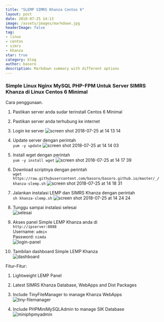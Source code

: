 ```yaml
---
title: "SLEMP SIMRS Khanza Centos 6"
layout: post
date: 2018-07-25 14:13
image: /assets/images/markdown.jpg
headerImage: false
tag:
- linux
- centos
- simrs
- khanza
star: true
category: blog
author: basoro
description: Markdown summary with different options
---
```


### Simple Linux Nginx MySQL PHP-FPM Untuk Server SIMRS Khanza di Linux Centos 6 Minimal  

Cara penggunaan.

1. Pastikan server anda sudar terinstall Centos 6 Minimal

2. Pastikan server anda terhubung ke internet

3. Login ke server
![screen shot 2018-07-25 at 14 13 14](https://user-images.githubusercontent.com/14934712/43182981-163c818c-9016-11e8-8479-a03021f161c0.png)

4. Update server dengan perintah  
<code>yum -y update</code>
![screen shot 2018-07-25 at 14 14 03](https://user-images.githubusercontent.com/14934712/43182987-1b95bc98-9016-11e8-9bfc-574c5f0757a0.png)

5. Install wget dengan perintah  
<code>yum -y install wget</code>
![screen shot 2018-07-25 at 14 17 39](https://user-images.githubusercontent.com/14934712/43182995-2118261a-9016-11e8-95fd-82adbf97d8be.png)

6. Download scriptnya dengan perintah  
<code>wget https://<i></i>raw.githubusercontent.com/basoro/basoro.github.io/master/_/khanza-slemp.sh</code>
![screen shot 2018-07-25 at 14 18 31](https://user-images.githubusercontent.com/14934712/43183007-2be26dee-9016-11e8-875d-e1a40d2277d0.png)

7. Jalankan instalasi LEMP dan SIMRS Khanza dengan perintah  
<code>sh khanza-slemp.sh</code>
![screen shot 2018-07-25 at 14 24 24](https://user-images.githubusercontent.com/14934712/43183110-7a6f2880-9016-11e8-8e50-fc00be970e19.png)

8. Tunggu sampai instalasi selesai  
![selesai](https://user-images.githubusercontent.com/14934712/43175609-8dfe5926-8ff2-11e8-8675-8982db17eb57.png)

9. Akses panel Simple LEMP Khanza anda di  
<code>http://ipserver:8888</code>  
Username: <code>admin</code>  
Password: <code>nimda</code>  
![login-panel](https://user-images.githubusercontent.com/14934712/43175698-f4f77018-8ff2-11e8-99ea-599ae8a7e94e.png)

10. Tambilan dashboard Simple LEMP Khanza  
![dashboard](https://user-images.githubusercontent.com/14934712/43175942-1ae18394-8ff4-11e8-8c33-d66afa59ce14.png)


Fitur-Fitur:

1. Lightweight LEMP Panel

2. Latest SIMRS Khanza Database, WebApps and Dist Packages

3. Include TinyFileManager to manage Khanza WebApps
![tiny-filemanager](https://user-images.githubusercontent.com/14934712/43175867-c4bb04d6-8ff3-11e8-8446-fe2fcae73173.png)

4. Include PHPMiniMySQLAdmin to manage SIK Database
![miniphpmyadmin](https://user-images.githubusercontent.com/14934712/43175898-eaf5ee4a-8ff3-11e8-9e3b-fe043d1e00b5.png)
